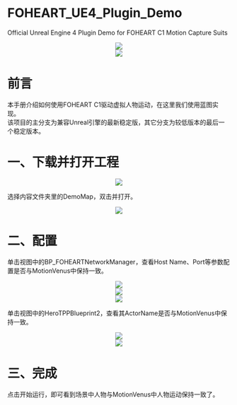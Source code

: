 # FOHEART_UE4_Plugin_Demo
Official Unreal Engine 4 Plugin Demo for FOHEART C1 Motion Capture Suits

<div align=center>
<img src="softwareName.png"/>
</div>

<div align=center>
<img src="unrealBP.png"/>
</div>

# 前言
本手册介绍如何使用FOHEART C1驱动虚拟人物运动，在这里我们使用蓝图实现。<br>
该项目的主分支为兼容Unreal引擎的最新稳定版，其它分支为较低版本的最后一个稳定版本。
# 一、下载并打开工程

<div align=center>
<img src="selectmap.png"/>
</div>

选择内容文件夹里的DemoMap，双击并打开。

<div align=center>
<img src="opened.png"/>
</div>

# 二、配置
单击视图中的BP_FOHEARTNetworkManager，查看Host Name、Port等参数配置是否与MotionVenus中保持一致。

<div align=center>
<img src="hostnameport.png"/>
</div>

<div align=center>
<img src="ipportmv.png"/>
</div>

<div align=center>
<img src="rulemv.png"/>
</div>

单击视图中的HeroTPPBlueprint2，查看其ActorName是否与MotionVenus中保持一致。

<div align=center>
<img src="actornameue.png"/>
</div>

<div align=center>
<img src="actornamemv.png"/>
</div>

# 三、完成
点击开始运行，即可看到场景中人物与MotionVenus中人物运动保持一致了。